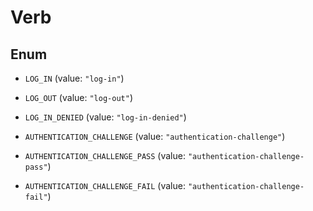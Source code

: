 

# Verb

## Enum


* `LOG_IN` (value: `"log-in"`)

* `LOG_OUT` (value: `"log-out"`)

* `LOG_IN_DENIED` (value: `"log-in-denied"`)

* `AUTHENTICATION_CHALLENGE` (value: `"authentication-challenge"`)

* `AUTHENTICATION_CHALLENGE_PASS` (value: `"authentication-challenge-pass"`)

* `AUTHENTICATION_CHALLENGE_FAIL` (value: `"authentication-challenge-fail"`)



